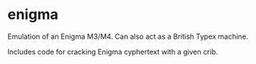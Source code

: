 # enigma

Emulation of an Enigma M3/M4. Can also act as a British Typex machine.

Includes code for cracking Enigma cyphertext with a given crib.
